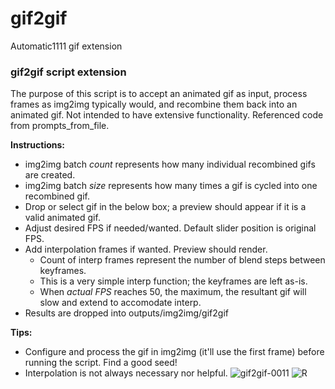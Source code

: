 # gif2gif
Automatic1111 gif extension

### gif2gif script extension

The purpose of this script is to accept an animated gif as input, process frames as img2img typically would, and recombine them back into an animated gif. Not intended to have extensive functionality. Referenced code from prompts_from_file.

**Instructions:**
 - img2img batch *count* represents how many individual recombined gifs are created.
 - img2img batch *size* represents how many times a gif is cycled into one recombined gif.
 - Drop or select gif in the below box; a preview should appear if it is a valid animated gif.
 - Adjust desired FPS if needed/wanted. Default slider position is original FPS.
 - Add interpolation frames if wanted. Preview should render.
   - Count of interp frames represent the number of blend steps between keyframes.
   - This is a very simple interp function; the keyframes are left as-is.
   - When *actual FPS* reaches 50, the maximum, the resultant gif will slow and extend to accomodate interp.
 - Results are dropped into outputs/img2img/gif2gif

**Tips:**
 - Configure and process the gif in img2img (it'll use the first frame) before running the script. Find a good seed!
 - Interpolation is not always necessary nor helpful.
![gif2gif-0011](https://user-images.githubusercontent.com/93007558/216517468-ce188729-5472-4558-a1bc-4059af1e0bc4.gif) ![R](https://user-images.githubusercontent.com/93007558/216517487-542271b1-6fdb-4e54-a261-e500f5cc5c7a.gif)
